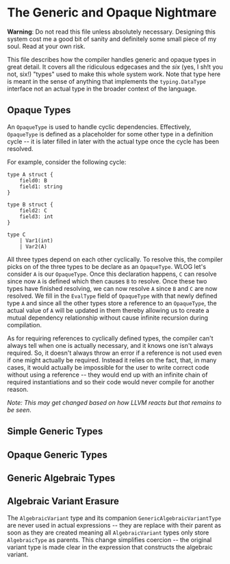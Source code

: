 # The Generic and Opaque Nightmare

**Warning**: Do not read this file unless absolutely necessary.  Designing this
system cost me a good bit of sanity and definitely some small piece of my soul.
Read at your own risk.

This file describes how the compiler handles generic and opaque types in great
detail.  It covers all the ridiculous edgecases and the *six* (yes, I sh!t you
not, six!) "types" used to make this whole system work.  Note that type here
is meant in the sense of anything that implements the `typing.DataType` interface
not an actual type in the broader context of the language.

## Opaque Types

An `OpaqueType` is used to handle cyclic dependencies.  Effectively, `OpaqueType`
is defined as a placeholder for some other type in a definition cycle -- it is
later filled in later with the actual type once the cycle has been resolved.

For example, consider the following cycle:

    type A struct {
        field0: B
        field1: string
    }

    type B struct {
        field2: C
        field3: int
    }

    type C
        | Var1(int)
        | Var2(A)

All three types depend on each other cyclically.  To resolve this, the compiler
picks on of the three types to be declare as an `OpaqueType`.  WLOG let's consider
`A` is our `OpaqueType`.  Once this declaration happens, `C` can resolve since now
`A` is defined which then causes `B` to resolve.  Once these two types have finished
resolving, we can now resolve `A` since `B` and `C` are now resolved.  We fill in
the `EvalType` field of `OpaqueType` with that newly defined type `A` and since all
the other types store a reference to an `OpaqueType`, the actual value of `A` will be
updated in them thereby allowing us to create a mutual dependency relationship without
cause infinite recursion during compilation.

As for requiring references to cyclically defined types, the compiler can't always tell
when one is actually necessary, and it knows one isn't always required.  So, it doesn't
always throw an error if a reference is not used even if one might actually be required.
Instead it relies on the fact, that, in many cases, it would actually be impossible for
the user to write correct code without using a reference -- they would end up with an
infinite chain of required instantiations and so their code would never compile for another
reason. 

*Note: This may get changed based on how LLVM reacts but that remains to be seen*.

## Simple Generic Types

## Opaque Generic Types

## Generic Algebraic Types

## Algebraic Variant Erasure

The `AlgebraicVariant` type and its companion `GenericAlgebraicVariantType` are
never used in actual expressions -- they are replace with their parent as soon as
they are created meaning all `AlgebraicVariant` types only store `AlgebraicType`
as parents.  This change simplifies coercion -- the original variant type is made clear
in the expression that constructs the algebraic variant.





